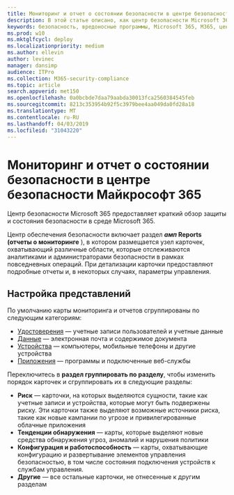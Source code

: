 ```yaml
---
title: Мониторинг и отчет о состоянии безопасности в центре безопасности Майкрософт 365
description: В этой статье описано, как центр безопасности Microsoft 365 предоставляет краткий обзор защиты и состояния безопасности.
keywords: безопасность, вредоносные программы, Microsoft 365, M365, центр безопасности, монитор, отчет, состояние
ms.prod: w10
ms.mktglfcycl: deploy
ms.localizationpriority: medium
ms.author: ellevin
author: levinec
manager: dansimp
audience: ITPro
ms.collection: M365-security-compliance
ms.topic: article
search.appverid: met150
ms.openlocfilehash: 0a0bcbde7daa79aabda30013fca2560384545feb
ms.sourcegitcommit: 8213c353954b92f5c3979bee4aa049da0fd28a18
ms.translationtype: MT
ms.contentlocale: ru-RU
ms.lasthandoff: 04/03/2019
ms.locfileid: "31043220"
---
```

# <a name="monitor-and-report-security-status-in-microsoft-365-security-center"></a>Мониторинг и отчет о состоянии безопасности в центре безопасности Майкрософт 365

Центр безопасности Microsoft 365 предоставляет краткий обзор защиты и состояния безопасности в среде Microsoft 365.

Центр обеспечения безопасности включает раздел **_амп_ Reports (отчеты о мониторинге** ), в котором размещается узел карточек, охватывающий различные области, которые отслеживаются аналитиками и администраторами безопасности в рамках повседневных операций. При детализации карточки предоставляют подробные отчеты и, в некоторых случаях, параметры управления.

## <a name="customize-views"></a>Настройка представлений

По умолчанию карты мониторинга и отчетов сгруппированы по следующим категориям:
  
* [Удостоверения](monitor-and-report-identities.md) — учетные записи пользователей и учетные данные
* [Данные](monitor-data.md) — электронная почта и содержимое документа
* [Устройства](monitor-devices.md) — компьютеры, мобильные телефоны и другие устройства
* [Приложения](monitor-apps.md) — программы и подключенные веб-службы

Переключитесь в **раздел группировать по разделу**, чтобы изменить порядок карточек и сгруппировать их в следующие разделы:

* **Риск** — карточки, на которых выделяются сущности, такие как учетные записи и устройства, которые могут быть подвержены риску. Эти карточки также выделяют возможные источники риска, такие как новые кампании по угрозе и привилегированные облачные приложения  
* **Тенденции обнаружения** — карты, которые выделяют новые средства обнаружения угроз, аномалий и нарушения политики
* **Конфигурация и работоспособность** — карты, охватывающие конфигурацию и развертывание элементов управления безопасностью, в том числе состояния подключения устройств к службам управления.
* **Другие** — все остальные карточки, не отнесенные к другим разделам
